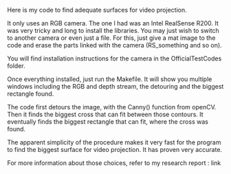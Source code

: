 Here is my code to find adequate surfaces for video projection.

It only uses an RGB camera. The one I had was an Intel RealSense R200. It was very tricky and long to install the libraries. You may just wish to switch to another camera or even just a file. For this, just give a mat image to the code and erase the parts linked with the camera (RS_something and so on).

You will find installation instructions for the camera in the OfficialTestCodes folder.

Once everything installed, just run the Makefile. It will show you multiple windows including the RGB and depth stream, the detouring and the biggest rectangle found.

The code first detours the image, with the Canny() function from openCV. Then it finds the biggest cross that can fit between those contours. It eventually finds the biggest rectangle that can fit, where the cross was found.

The apparent simplicity of the procedure makes it very fast for the program to find the biggest surface for video projection. It has proven very accurate.

For more information about those choices, refer to my research report :
link

